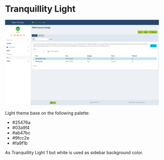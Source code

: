 # Tranquillity Light 

![Screenshot](screen1.png)

Light theme base on  the following palette:

- #25476a
- #03a9f4
- #ab47bc
- #9fcc2e
- #fa9f1b

As Tranquillity Light 1 but white is used as sidebar background color.
